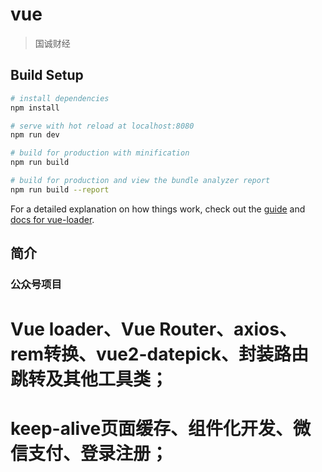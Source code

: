 # vue
> 国诚财经

## Build Setup

``` bash
# install dependencies
npm install

# serve with hot reload at localhost:8080
npm run dev

# build for production with minification
npm run build

# build for production and view the bundle analyzer report
npm run build --report
```

For a detailed explanation on how things work, check out the [guide](http://vuejs-templates.github.io/webpack/) and [docs for vue-loader](http://vuejs.github.io/vue-loader).

## 简介
### 公众号项目
# Vue loader、Vue Router、axios、rem转换、vue2-datepick、封装路由跳转及其他工具类；
# keep-alive页面缓存、组件化开发、微信支付、登录注册；